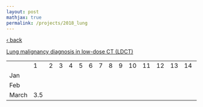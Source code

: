```yaml
---
layout: post
mathjax: true
permalink: /projects/2018_lung
---
```

<a href="/projects/">&#8249; back</a>

[Lung malignancy diagnosis in low-dose CT (LDCT)](https://goo.gl/kEPoHq)


<table>
  <tbody>
    <tr>
      <td></td>
      <td>1</td>
      <td>2</td>
      <td>3</td>
      <td>4</td>
      <td>5</td>
      <td>6</td>
      <td>7</td>
      <td>8</td>
      <td>9</td>
      <td>10</td>
      <td>11</td>
      <td>12</td>
      <td>13</td>
      <td>14</td>
      <td>15</td>
      <td>16</td>
      <td>17</td>
      <td>18</td>
      <td>19</td>
      <td>20</td>
      <td>21</td>
      <td>22</td>
      <td>23</td>
      <td>24</td>
      <td>25</td>
      <td>26</td>
      <td>27</td>
      <td>28</td>
      <td>29</td>
      <td>30</td>
      <td>31</td>
      <td>s</td>
    </tr>
    <tr>
      <td>Jan</td>
      <td></td><!--1-->
      <td></td><!--2-->
      <td></td><!--3-->
      <td></td><!--4-->
      <td></td><!--5-->
      <td></td><!--6-->
      <td></td><!--7-->
      <td></td><!--8-->
      <td></td><!--9-->
      <td></td><!--10-->
      <td></td><!--11-->
      <td></td><!--12-->
      <td></td><!--13-->
      <td></td><!--14-->
      <td></td><!--15-->
      <td></td><!--16-->
      <td></td><!--17-->
      <td></td><!--18-->
      <td></td><!--19-->
      <td></td><!--20-->
      <td></td><!--21-->
      <td></td><!--22-->
      <td></td><!--23-->
      <td></td><!--24-->
      <td></td><!--25-->
      <td></td><!--26-->
      <td></td><!--27-->
      <td></td><!--28-->
      <td></td><!--29-->
      <td></td><!--30-->
      <td></td><!--31-->
      <td></td>
    </tr>
    <tr>
      <td>Feb</td>
      <td></td><!--1-->
      <td></td><!--2-->
      <td></td><!--3-->
      <td></td><!--4-->
      <td></td><!--5-->
      <td></td><!--6-->
      <td></td><!--7-->
      <td></td><!--8-->
      <td></td><!--9-->
      <td></td><!--10-->
      <td></td><!--11-->
      <td></td><!--12-->
      <td></td><!--13-->
      <td></td><!--14-->
      <td></td><!--15-->
      <td></td><!--16-->
      <td></td><!--17-->
      <td></td><!--18-->
      <td>2</td><!--19-->
      <td>7.5</td><!--20-->
      <td>5.5</td><!--21-->
      <td>5.5</td><!--22-->
      <td>4</td><!--23-->
      <td>4</td><!--24-->
      <td>5.5</td><!--25-->
      <td>5</td><!--26-->
      <td>3</td><!--27-->
      <td>3.5</td><!--28-->
      <td></td><!--29-->
      <td></td><!--30-->
      <td></td><!--31-->
      <td></td>
    </tr>
       <tr>
         <td>March</td>
         <td>3.5</td><!--1-->
         <td></td><!--2-->
         <td></td><!--3-->
         <td></td><!--4-->
         <td></td><!--5-->
         <td></td><!--6-->
         <td></td><!--7-->
         <td></td><!--8-->
         <td></td><!--9-->
         <td></td><!--10-->
         <td></td><!--11-->
         <td></td><!--12-->
         <td></td><!--13-->
         <td></td><!--14-->
         <td></td><!--15-->
         <td></td><!--16-->
         <td></td><!--17-->
         <td></td><!--18-->
         <td></td><!--19-->
         <td></td><!--20-->
         <td></td><!--21-->
         <td></td><!--22-->
         <td></td><!--23-->
         <td></td><!--24-->
         <td></td><!--25-->
         <td></td><!--26-->
         <td></td><!--27-->
         <td></td><!--28-->
         <td></td><!--29-->
         <td></td><!--30-->
         <td></td><!--31-->
         <td></td>
       </tr> 

  </tbody>
</table>
